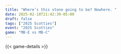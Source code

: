 ```yaml
---
title: "Where’s this stone going to be? Nowhere. "
date: 2025-02-18T21:42:39-05:00
draft: false
tags: ["2025 Scotties"]
event: "2025 Scotties"
game: "MB-E vs MB-C"
---
```

{{< game-details >}}
<!--more-->

